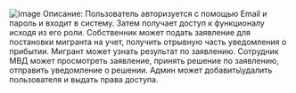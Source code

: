 ![image](https://github.com/user-attachments/assets/a71213a8-7958-4c33-9842-830282ed3f34)
Описание: Пользователь авторизуется с помощью Email и пароль и входит в систему. Затем получает доступ к функционалу исходя из его роли. 
Собственник может подать заявление для постановки мигранта на учет, получить отрывную часть уведомления о прибытии. 
Мигрант может узнать результат по заявлению. 
Сотрудник МВД может просмотреть заявление, принять решение по заявлению, отправить уведомление о решении. 
Админ может добавить\удалить пользователя и выдать права доступа.
